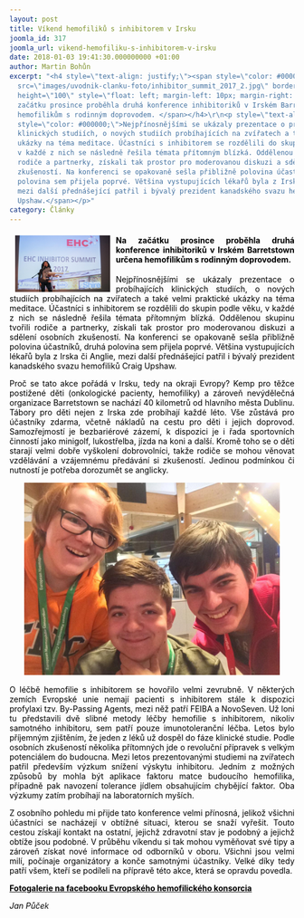 ```yaml
---
layout: post
title: Víkend hemofiliků s inhibitorem v Irsku
joomla_id: 317
joomla_url: vikend-hemofiliku-s-inhibitorem-v-irsku
date: 2018-01-03 19:41:30.000000000 +01:00
author: Martin Bohůn
excerpt: "<h4 style=\"text-align: justify;\"><span style=\"color: #000000;\"><img
  src=\"images/uvodnik-clanku-foto/inhibitor_summit_2017_2.jpg\" border=\"0\" width=\"168\"
  height=\"100\" style=\"float: left; margin-left: 10px; margin-right: 10px;\" />Na
  začátku prosince proběhla druhá konference inhibitoriků v Irském Barretstown určena
  hemofilikům s rodinným doprovodem. </span></h4>\r\n<p style=\"text-align: justify;\"><span
  style=\"color: #000000;\">Nejpřínosnějšími se ukázaly prezentace o probíhajících
  klinických studiích, o nových studiích probíhajících na zvířatech a také velmi praktické
  ukázky na téma meditace. Účastníci s inhibitorem se rozdělili do skupin podle věku,
  v každé z nich se následně řešila témata přítomným blízká. Oddělenou skupinu tvořili
  rodiče a partnerky, získali tak prostor pro moderovanou diskuzi a sdělení osobních
  zkušeností. Na konferenci se opakovaně sešla přibližně polovina účastníků, druhá
  polovina sem přijela poprvé. Většina vystupujících lékařů byla z Irska či Anglie,
  mezi další přednášející patřil i bývalý prezident kanadského svazu hemofiliků Craig
  Upshaw.</span></p>"
category: Články
---
```

<h4 style="text-align: justify;"><span style="color: #000000;"><img src="images/uvodnik-clanku-foto/inhibitor_summit_2017_2.jpg" border="0" width="168" height="100" style="float: left; margin-left: 10px; margin-right: 10px;" />Na začátku prosince proběhla druhá konference inhibitoriků v Irském Barretstown určena hemofilikům s rodinným doprovodem. </span></h4>

<p style="text-align: justify;"><span style="color: #000000;">Nejpřínosnějšími se ukázaly prezentace o probíhajících klinických studiích, o nových studiích probíhajících na zvířatech a také velmi praktické ukázky na téma meditace. Účastníci s inhibitorem se rozdělili do skupin podle věku, v každé z nich se následně řešila témata přítomným blízká. Oddělenou skupinu tvořili rodiče a partnerky, získali tak prostor pro moderovanou diskuzi a sdělení osobních zkušeností. Na konferenci se opakovaně sešla přibližně polovina účastníků, druhá polovina sem přijela poprvé. Většina vystupujících lékařů byla z Irska či Anglie, mezi další přednášející patřil i bývalý prezident kanadského svazu hemofiliků Craig Upshaw.</span></p>



<p style="text-align: justify;"><span style="color: #000000;">Proč se tato akce pořádá v Irsku, tedy na okraji Evropy? Kemp pro těžce postižené děti (onkologické pacienty, hemofiliky) a zároveň nevýdělečná organizace Barretstown se nachází 40 kilometrů od hlavního města Dublinu. Tábory pro děti nejen z Irska zde probíhají každé léto. Vše zůstává pro účastníky zdarma, včetně nákladů na cestu pro děti i jejich doprovod. Samozřejmostí je bezbariérové zázemí, k dispozici je i řada sportovních činností jako minigolf, lukostřelba, jízda na koni a další. Kromě toho se o děti starají velmi dobře vyškolení dobrovolníci, takže rodiče se mohou věnovat vzdělávání a vzájemnému předávání si zkušeností. Jedinou podmínkou či nutností je potřeba dorozumět se anglicky.</span></p>

<p style="text-align: center;"><span style="color: #000000;"><img src="images/uvodnik-clanku-foto/inhibitor_summit_2017_3.jpg" border="0" alt="" width="452" height="340" /><br /></span></p>

<p style="text-align: justify;"><span style="color: #000000;">O léčbě hemofilie s inhibitorem se hovořilo velmi zevrubně. V některých zemích Evropské unie nemají pacienti s inhibitorem stále k dispozici profylaxi tzv. By-Passing Agents, mezi něž patří FEIBA a NovoSeven. Už loni tu představili dvě slibné metody léčby hemofilie s inhibitorem, nikoliv samotného inhibitoru, sem patří pouze imunotoleranční léčba. Letos bylo příjemným zjištěním, že jeden z léků už dospěl do fáze klinické studie. Podle osobních zkušeností několika přítomných jde o revoluční přípravek s velkým potenciálem do budoucna. Mezi letos prezentovanými studiemi na zvířatech patřil především výzkum snížení výskytu inhibitoru. Jedním z možných způsobů by mohla být aplikace faktoru matce budoucího hemofilika, případně pak navození tolerance jídlem obsahujícím chybějící faktor. Oba výzkumy zatím probíhají na laboratorních myších.</span></p>

<p style="text-align: justify;"><span style="color: #000000;">Z osobního pohledu mi přijde tato konference velmi přínosná, jelikož všichni účastníci se nacházejí v obtížné situaci, kterou se snaží vyřešit. Touto cestou získají kontakt na ostatní, jejichž zdravotní stav je podobný a jejichž obtíže jsou podobné. V průběhu víkendu si tak mohou vyměňovat své tipy a zároveň získat nové informace od odborníků v oboru. Všichni jsou velmi milí, počínaje organizátory a konče samotnými účastníky. Velké díky tedy patří všem, kteří se podíleli na přípravě této akce, která se opravdu povedla.</span></p>

<p><strong><a href="https://www.facebook.com/EuropeanHaemophiliaConsortium/photos/ms.c.eJxNWlmyLSEI29ErZRL3v7FXJof0~;aVaxjCIvdPW8TwVdfa6699~_hNgnei1vSxK88uCLdX9f~_O2os6z690UbCO1DKOMRnyO2~;X0R6SOlKMVHylmr1wq7vyOefcHjnBFrj7Dch3AitntlS7Hd2~;2sndL0Pim1xrha8XisshEb~_x3JO4QIe3pkniEYmN41mgbM33vMjyfRvW6NcWEGB0WMpvsxdethmuWP6TlrCA5rt~_mLpgvP~_KMK5t~;7KXaoWMl8OijE4~_CLk~;piwet1x5bcG2JTBNvP~;DitLy4ILU03zQ99EY4vRoqnHxDq82k~_Pbq~;IxeKdcwXCU37DI9wp3EjNtohtl08KCUlJfGFbX0BJEcIyckv9veF0bg~;YQAcetng1Nfzafq4cB97X~_zaA~_0qQPvT9FDKlZRFj2XLlgLGpEc8QX467~_cPfBEmxYyKbSGIximBopNMQ2Lh5DY5OQ4dJCmH0RccwnnkikclvpDYYvSXol~;VhGXLY4icff64IHR8hMMEkh6xKFb~_QEHZ9hWURkbdAUxsW6gfRxUmIWUJp5X1CDX1w9vg9X0mTc0TkfMJpW~_mR6v0XfijXGIvNN0xml4k0DqTQGHExxI~_9inW0znSAbFtn08R~;TNxiRWAVJlqciCzc48tJ5CmlvJ6JqSo5GynWBUlu0ixNUj2OvSpgl3BVjBi~;RjNX8PUNtJjm8nag5KjEmxB86~;SI4CP2ArlBk5duV~_O6lBXXywk0PpUX0WxU~;nXhcdM~;cUXbPEKOchZ18eFZlR9S~;VGKJdakhfLuPDhCRdWSI9aTHW5cKFZuGryYSe8rrgUHBRXDloATNQAZrcjUFvls5li5~;PHpj~_~_jhwgyJa9AanMgdTj8vBRilz1k3JcXxgCVVs4pce2PBYbR7IVSqfqrvZ6ALoyga5prbJyB46kyVpDA1ZhC2cTv4OgNwjAhaWKezkqqAFX0~_vKhm606Agl4UV1OBpZ7DoJYspysadchKNIP3PniwXz~_ypN2RvO9AYvRC58q72i39b9~_m3DFmsRsgmp8Wmwv5j6S5hzdtAwQRTmRygSfAhpMC6OeBS8buOx139B~_AYjFPpS7r9e9AitkvOYPMKMLBGoH9XSNNeB2BmdXrcCIXXkgJDK29wbX8wgELEBB5smHrGSs~_U4iMWxvuKYZ4NQOtKoll8oKyHFp0dFElJbkAq2k6124pcOOvKY09ora~_mxI4~_dl6Z1e9I0zkuPulfpEYRDCw7npWndO2kaWYycfHoeHB6PIdQbJureaY1RHSD0mH9eb3iNSk4uOuj8~_YJzslQH~_Cv~;eAx5~_434ReOujItARmUqDEzkrUROQjsE7WTub~_V~_WsIfS3G5BMwa1cvBwxX9RjetGELahZNdgToHwTYbpr1o7RSlNAy9dmbKyY22Vqa21gmvqwTHTfj0~;FGM9wYfa68jDEeEUwaPiWldJFB915VCvpiOdFHKlRROBstkvgEwLZ~;eAlMvHWE21GRDLprvqsntcPL~_jqQxPUTYhPZMjhEXeuyjJOQw4erIt3GxWlsIahjnakmJSanOV7aa2RCCNoar~_oarwzpmqmOX2XCUDW1oBfuLPsbiqplP42AKdpMtxctZSfXiXcxV2A5RaF~_wLzNKHjubOacq1fswLlc8isVg~;NG5CSlpWovR1xEWR1NxbG9g~;epIE5bqHr0Q7PwQtCi2RuzdwEeoGNwF80PNonH3cN2B4lrTyZNAlwXliEdfiA2l~_l0IZZgUuwyUIte4E~;pW6etDwhxJR4HNqwLbznr6JXLSySpK9xDaGdIjqYdUZza4ssHXw6nVDDW5DuKScvINJrIpgRrF0fI7AhfaICi9GqrPPJZoJ3XVTnIxlKaSY5hxa82Mm4vQroF2rkSqax7LzYaz1XDuBdZ9ikEuZKVp75DboEeG9AjaIvNtg8dWhbnBRP6sRRLaPVJsLxBmQMu9EBe1gtyo2tYq0q99P02VUfckIzfmb44bZlLswmPL5bFE5E6sj~;DEqlm8TQW~_mPk00xDbHYqLBQK1pGltaDpYz0Qds9gynwXWJvdz3YT5Sz5lO7mK7TLgwyejcrG9Wn8I4hFTBzr0mCnYuO9bT4qlIU3fhkf5AvN9ykV6LBJKTC~_Zro~_AYE~_~_5CvHVVc7tvRl9Loi10bwS7GL~_SOOjGuE0jRc3SZw~_~_tR6MhLTsbM~;2Ap4xwYOyWMYU9n2vako0dZhazl6ORSrPNhvXurzR~;6YwpKWhBBgvZOel0J5JtSphVkLXjdZ9pKoz~_WxEYTYy2MFTDWs8xgB6kbSg83QnsJMFlMdSm2mhklj2ErWfuqKKFH2RX4nVXb5eRopGnOnJycYFMTbEYByemCA5mWmCbKRR6VC1xG6uoykh4UO7f5dDvUQ9Y2cGpHmmIQyCseWLvU1dolk~;jQKPmiTymj6aam~;WnKKXjNFPw0hZTPpxwUY0aFfJXzMV3~_WYvcnx71CjDMFxwi6THV02oksk9Xz~_KAtgSpw8w2ZfZhydEqK3k7Md1O0lEc8yr6SQdtOSiQpnk~;QgBBX~;kMHrHPpyw52n1mGmyJI1sw5bSmnESvXeY~_TMsBKRe0X197PASpZNPaalqFET~;P6u8LHJELz6LYuSTmWYhcSWwi5~;Io53Kh3~_pFIgNzUN6Zg~;JgLjRd3974SqzPFxWAwxKPU5CSR4EKFJSre8Nh9yh1D948UzfPrA2cLhXYwrSVx4UxzjBbPGozxb7IBWuy8tYzCP6R8lD3pGh2iMXRSZWfV~;PU1TwLDyF5hNPErJ1HuZ8YFLO3Muoytks8bjIuAm4BdGt9quNIKoEKzTNLkAoW~_lShL4y0fVsEWqtVVrYV6rr6~;sVyJ326ehmrlF6sXr1CKKfC1HlvWnVaX7QhK3WhyWbl30r1g5u4aQ~;zYghNFcqDmb~;vzPzZGw5K1cJ3UXiEz7hDrH9SsAs2MzE9PCIXNtp8t9p8N1VXinGiz~;gUCyomBF1Wy6Vq2QmshyalQ6YmpmfT2lmGvvoKsal8SRQDk~;kn6HX1yubkuDU53k2xqoWNV6~;Uc8uz5Yn9BoFLj30duSklRko9jL4vZrNZC7fXVLOoxcmgPgKLkk9RqpXOL~;zzBxE01jZrckxNrk2xKbGGbWDuJeCynp76IgfFvtJ3N639gt2bsR0EXbbo5VIdfa5z~_lxtpphu87XQX7Y2zrVQxvdVPb00P2T~_ZmGzKUq1WQxsi~_khU5NiaDj9la3rhwSBLmm~_QHexEbA~;mV3AeijYzQF~_DyzfxPzEng~;J0MOWyTi6sOTC~_1adT2xKMeB0qWn1whet21oXc98VKKeDVGAvEXQ~_BMGWfbfCgJkutWF9hR9fXDmZDspxUC1CSk82byICLKdKvTEcPOZhOZt9P~;0beosJJNVfq6s~_96sO8On6CE5bVPl547PvxtcLcJCm2ZewVBO~;m7HVNH4ZuaXIraCDUg66MD9K5r~_Hw~_oKOQiTwe4vPQ4jJ49tvEVvbVjLWKX0F0FxyGsNebXpoD0OquSR~;R2htfZJSacepS9IuCJgAZC7xOPAFq2xKy~;MjyXzUei3Hv0qCaktSBk2E~;t80We50E8DZUZblrLSWOmWYOn0ekksCf2H0EShvI6dY8fsHGsT2v1B~_zByc98vY03Wwqw4fLeG73LOdJ76Ip~_T48w7UHmDoOb53lLQxGft8lYBEKswGBYzHfoicM9~_u~_zhcUlQ3zfsYDvkoNfz1tql2SH2IY9PCgJ1hA9zVLqY8lnOgcRnICkuMuMDDN5wqjU7VBl86keqY1EVqqeve0DspHoFHuz2118iyVSaBrZOoTpWgTq20~_V13F731yuTR46OvDX584fSw~;mcZFea4nePraeBctZ17XKKP3OEfuZ4WQmcTm8oPJO~_MMjJuBS9PyckFrA08XCs5VoLszIsu1IXq~_JEvzXRlzshNcuMwrNxtZ6NiyvG0IrxrfCghwJll7E9shZvWrvkD65MWiuTt37DEZNPcWsMDXnFv5BSfyFVcMqxaXzlrJalaumXtviXL~;RHi8dhHVNsIxiolNcvjZPXA8vhtpJxTtVnx1bpxIe8HnjR3CnQJUaF0A62~_EgeeiSvRFeP8xmHyMVV5PhyFno5e~_8PsEUjS~_IW3fsLNuu69vzFO2HoTljlJCwR8GJ19GJVx~_Ggz~;zEFr~_3vM7b~;NZtvuqQoNgm74R77oTFV56jbWAV~;naJsyTl0KczOBd~_CajzDWjF6PunB0PpCmUmNVVNLlxW32OPCIhLqb0e~;ImwTXUdz~_h19IxexZbkakmFqS~_056~;CcqfXlqabZXwrxfC0GKXCVpzH1sxjdZIOUp~;DWuURpPqhtSoXReC6gHtYg7Q~;fT~;LgIem8YPbybbPyUHz1YEO8uX7paiOUTG117yMnOp6XqBwyclvVQNoC6dY~;e74ky~;Ihlb3iEvAHEnBquI9wqnQO5uFEmjzyG~_J0PX~_gbh3z~;W~_a7~;dlqX9dltd~_0Xfcn6geoT3Q0nn0hG~;j8c8DPV77HyESfV3BFJmZ9DvGgHCFtP3x112~;P646zLHkUn1LiyHs2c5~;K5cGzx~_gerab3VjaSaxt~;DF0pFDHleEtw3Mnm3x41HkcUaPgpR5sXrGQcqWFHMydaluPHJ0pOmPrSMr6aCQHoteF48LKfNEASkQu~_RkW5QiFz44PAcNUzuwZaVseXPy29x8Xt9gmp~;59OmVT52B0hH82mQ55aLL3uR19xGPt~_OFx3TkQPX14YOQWp8e78e27Myx1g0Y8yhJoT86P7Ek6IsLFB45aG2YP3~;ugPCYVn5fIAzzo1~;XIvhd4H~_vNY~_wrggXPFxMnQQBZgUcNFMOCPwiRaDYLwnfnGmvU30EHPlUTyfBRSBOj744xUT~_vmgcWRPKRa~_bvL4O80VeX5U8sofQgFR~_ijWY5vmYAlJ5xZRpmkrTxSS8SsJ1WD9uiWBUbP8HDDJL6Q~-~-.bps.a.1520734178004582.1073741877.355861594491852/1520735631337770/?type=3&amp;theater" target="_blank" title="Inhibitor Summit 2017"><span style="color: #000000;">Fotogalerie na facebooku Evropského hemofilického konsorcia</span></a></strong></p>

<p><em><span style="color: #000000;">Jan Půče</span>k</em></p>
